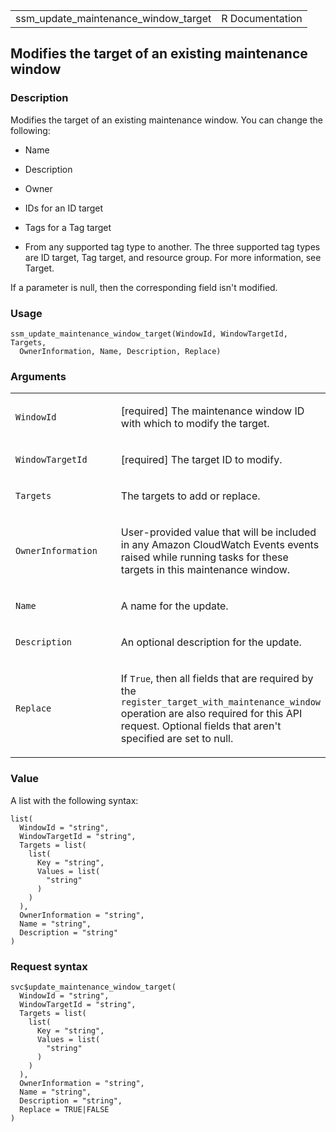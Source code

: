 <table style="width: 100%;">
<tbody>
<tr class="odd">
<td>ssm_update_maintenance_window_target</td>
<td style="text-align: right;">R Documentation</td>
</tr>
</tbody>
</table>

## Modifies the target of an existing maintenance window

### Description

Modifies the target of an existing maintenance window. You can change
the following:

-   Name

-   Description

-   Owner

-   IDs for an ID target

-   Tags for a Tag target

-   From any supported tag type to another. The three supported tag
    types are ID target, Tag target, and resource group. For more
    information, see Target.

If a parameter is null, then the corresponding field isn't modified.

### Usage

    ssm_update_maintenance_window_target(WindowId, WindowTargetId, Targets,
      OwnerInformation, Name, Description, Replace)

### Arguments

<table>
<colgroup>
<col style="width: 35%" />
<col style="width: 65%" />
</colgroup>
<tbody>
<tr class="odd">
<td><code
id="ssm_update_maintenance_window_target_:_WindowId">WindowId</code></td>
<td><p>[required] The maintenance window ID with which to modify the
target.</p></td>
</tr>
<tr class="even">
<td><code
id="ssm_update_maintenance_window_target_:_WindowTargetId">WindowTargetId</code></td>
<td><p>[required] The target ID to modify.</p></td>
</tr>
<tr class="odd">
<td><code
id="ssm_update_maintenance_window_target_:_Targets">Targets</code></td>
<td><p>The targets to add or replace.</p></td>
</tr>
<tr class="even">
<td><code
id="ssm_update_maintenance_window_target_:_OwnerInformation">OwnerInformation</code></td>
<td><p>User-provided value that will be included in any Amazon
CloudWatch Events events raised while running tasks for these targets in
this maintenance window.</p></td>
</tr>
<tr class="odd">
<td><code
id="ssm_update_maintenance_window_target_:_Name">Name</code></td>
<td><p>A name for the update.</p></td>
</tr>
<tr class="even">
<td><code
id="ssm_update_maintenance_window_target_:_Description">Description</code></td>
<td><p>An optional description for the update.</p></td>
</tr>
<tr class="odd">
<td><code
id="ssm_update_maintenance_window_target_:_Replace">Replace</code></td>
<td><p>If <code>True</code>, then all fields that are required by the
<code>register_target_with_maintenance_window</code> operation are also
required for this API request. Optional fields that aren't specified are
set to null.</p></td>
</tr>
</tbody>
</table>

### Value

A list with the following syntax:

    list(
      WindowId = "string",
      WindowTargetId = "string",
      Targets = list(
        list(
          Key = "string",
          Values = list(
            "string"
          )
        )
      ),
      OwnerInformation = "string",
      Name = "string",
      Description = "string"
    )

### Request syntax

    svc$update_maintenance_window_target(
      WindowId = "string",
      WindowTargetId = "string",
      Targets = list(
        list(
          Key = "string",
          Values = list(
            "string"
          )
        )
      ),
      OwnerInformation = "string",
      Name = "string",
      Description = "string",
      Replace = TRUE|FALSE
    )
